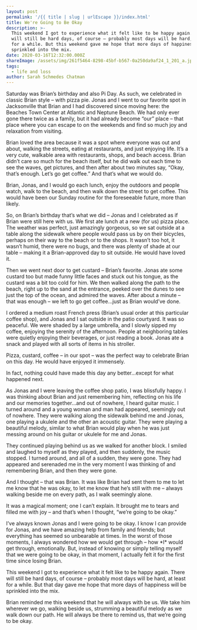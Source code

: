 ```yaml
---
layout: post
permalink: '/{{ title | slug | urlEscape }}/index.html'
title: We're Going to Be Okay
description: >-
  This weekend I got to experience what it felt like to be happy again. There
  will still be hard days, of course – probably most days will be hard, at least
  for a while. But this weekend gave me hope that more days of happiness will be
  sprinkled into the mix. 
date: 2020-03-16T12:32:00.000Z
shareImage: /assets/img/261f5464-8298-45bf-b567-0a250da9af24_1_201_a.jpeg
tags:
  - life and loss
author: Sarah Schmedes Chatman
---
```

Saturday was Brian’s birthday and also Pi Day. As such, we celebrated in classic Brian style – with pizza pie. Jonas and I went to our favorite spot in Jacksonville that Brian and I had discovered since moving here: the Beaches Town Center at Atlantic and Neptune Beach. We had only ever gone there twice as a family, but it had already become “our” place – that place where you can escape to on the weekends and find so much joy and relaxation from visiting.



Brian loved the area because it was a spot where everyone was out and about, walking the streets, eating at restaurants, and just enjoying life. It’s a very cute, walkable area with restaurants, shops, and beach access. Brian didn’t care so much for the beach itself, but he did walk out each time to see the waves, get pictures, and then after about two minutes say, “Okay, that’s enough. Let’s go get coffee.” And that’s what we would do.



Brian, Jonas, and I would go each lunch, enjoy the outdoors and people watch, walk to the beach, and then walk down the street to get coffee. This would have been our Sunday routine for the foreseeable future, more than likely.



So, on Brian’s birthday that’s what we did – Jonas and I celebrated as if Brian were still here with us. We first ate lunch at a new (for us) pizza place. The weather was perfect, just amazingly gorgeous, so we sat outside at a table along the sidewalk where people would pass us by on their bicycles, perhaps on their way to the beach or to the shops. It wasn’t too hot, it wasn’t humid, there were no bugs, and there was plenty of shade at our table – making it a Brian-approved day to sit outside. He would have loved it.



Then we went next door to get custard – Brian’s favorite. Jonas ate some custard too but made funny little faces and stuck out his tongue, as the custard was a bit too cold for him. We then walked along the path to the beach, right up to the sand at the entrance, peeked over the dunes to see just the top of the ocean, and admired the waves. After about a minute – that was enough – we left to go get coffee…just as Brian would’ve done.



I ordered a medium roast French press (Brian’s usual order at this particular coffee shop), and Jonas and I sat outside in the patio courtyard. It was so peaceful. We were shaded by a large umbrella, and I slowly sipped my coffee, enjoying the serenity of the afternoon. People at neighboring tables were quietly enjoying their beverages, or just reading a book. Jonas ate a snack and played with all sorts of items in his stroller.



Pizza, custard, coffee – in our spot – was the perfect way to celebrate Brian on this day. He would have enjoyed it immensely.



In fact, nothing could have made this day any better…except for what happened next.



As Jonas and I were leaving the coffee shop patio, I was blissfully happy. I was thinking about Brian and just remembering him, reflecting on his life and our memories together…and out of nowhere, I heard guitar music. I turned around and a young woman and man had appeared, seemingly out of nowhere. They were walking along the sidewalk behind me and Jonas, one playing a ukulele and the other an acoustic guitar. They were playing a beautiful melody, similar to what Brian would play when he was just messing around on his guitar or ukulele for me and Jonas.



They continued playing behind us as we walked for another block. I smiled and laughed to myself as they played, and then suddenly, the music stopped. I turned around, and all of a sudden, they were gone. They had appeared and serenaded me in the very moment I was thinking of and remembering Brian, and then they were gone.



And I thought – that was Brian. It was like Brian had sent them to me to let me know that he was okay, to let me know that he’s still with me – always walking beside me on every path, as I walk seemingly alone.



It was a magical moment; one I can’t explain. It brought me to tears and filled me with joy – and that’s when I thought, “we’re going to be okay.”



I’ve always known Jonas and I were going to be okay. I know I can provide for Jonas, and we have amazing help from family and friends; but everything has seemed so unbearable at times. In the worst of those moments, I always wondered how we would get through – how \*I\* would get through, emotionally. But, instead of knowing or simply telling myself that we were going to be okay, in that moment, I actually felt it for the first time since losing Brian.



This weekend I got to experience what it felt like to be happy again. There will still be hard days, of course – probably most days will be hard, at least for a while. But that day gave me hope that more days of happiness will be sprinkled into the mix.



Brian reminded me this weekend that he will always with be us. We take him wherever we go, walking beside us, strumming a beautiful melody as we walk down our path. He will always be there to remind us, that we’re going to be okay.